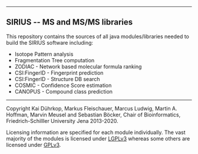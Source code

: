 --------------------------------------------------------------------------
SIRIUS -- MS and MS/MS libraries
--------------------------------------------------------------------------

This repository contains the sources of all java modules/libraries needed
to build the SIRIUS software including: 
* Isotope Pattern analysis
* Fragmentation Tree computation
* ZODIAC - Network based molecular formula ranking
* CSI:FingerID - Fingerprint prediction
* CSI:FingerID - Structure DB search
* COSMIC - Confidence Score estimation
* CANOPUS - Compound class prediction    


---
Copyright Kai Dührkop, Markus Fleischauer, Marcus Ludwig, Martin A. Hoffman, Marvin Meusel and Sebastian Böcker, Chair of Bioinformatics,
Friedrich-Schilller University Jena 2013-2020.

Licensing information are specified for each module individually. 
The vast majority of the modules is licensed under [LGPLv3](https://www.gnu.org/licenses/lgpl-3.0.txt) whereas some others are licensed under [GPLv3](https://www.gnu.org/licenses/gpl-3.0.txt).


